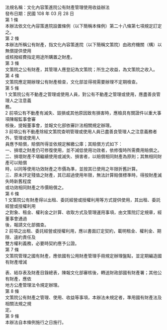 法規名稱：文化內容策進院公有財產管理使用收益辦法  
發布日期：民國 108 年 03 月 28 日  
第 1 條  
本辦法依文化內容策進院設置條例（以下簡稱本條例）第二十八條第七項規定訂定之。  
第 2 條  
本辦法所稱公有財產，指文化內容策進院（以下簡稱文策院）由政府機關（構）以無償提供使用  
或核撥經費指定用途所購置之財產。  
第 3 條  
文策院之公有財產，其管理人應登記為文策院；所生之收益，為文策院之收入。  
第 4 條  
文策院應定期辦理公有財產檢查，文化部並得視需要辦理不定期檢查。  
第 5 條  
1 文策院公有不動產之管理或使用人員，對公有不動產之管理或使用，應盡善良管理人之注意義  
務。  
2 前項公有不動產有滅失、毀損或其他原因致有損害時，應檢具有關證件以重大事項陳報監事會審  
核後，提報董事會，並報文化部依審計法相關規定辦理。  
3 前項公有不動產除經文策院查明管理或使用人員已盡善良管理人之注意義務者外，管理或使用人  
員應予賠償，賠償所得並依規定解繳公庫；其賠償方式如下：  
一、損壞之財產仍可修復使用，並不減低使用功效者，依修復時所需費用賠償之。  
二、損壞財產不堪繼續使用或滅失、損害者，以賠償相同財產為原則；其無相同財產可以賠償  
時，以同等使用功效財產之市價為準，並按其已使用之年限折舊計算。  
三、原未評定殘值之財產，其已超過使用年限，無法計算賠償標準時，得按財產滅失時新舊程度  
或功效相同財產之市價賠償之。  
第 6 條  
1 文策院公有財產得以出租、委託經營或授權利用等方式提供使用，其出租、委託經營或授權利用  
之對象、租金、權利金之計算、收取方式及管理運用事項，由文策院訂定規章，經董事會通過  
後，報請文化部備查。  
2 前項之出租、委託經營或授權利用，應以書面訂定契約，載明租金、權利金、期限、違約責任及  
雙方權利義務，必要時契約應予公證。  
第 7 條  
文策院管理之國有財產，應依國有公用財產管理手冊規定辦理盤點，並定期編造國有財產增減  


表、結存表及財產目錄總表，陳報文化部審核後，轉送財政部國有財產署；其他公有財產，應依  
地方公產管理法令規定辦理。  
第 8 條  
文策院公有財產之管理、使用、收益等事項，本辦法未規定者，準用國有財產法及相關法規之規  
定。  
第 9 條  
本辦法自本條例施行之日施行。  


